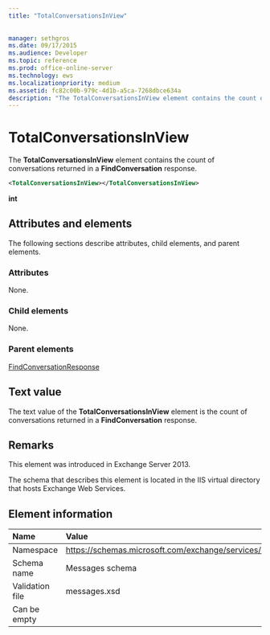 ```yaml
---
title: "TotalConversationsInView"
 
 
manager: sethgros
ms.date: 09/17/2015
ms.audience: Developer
ms.topic: reference
ms.prod: office-online-server
ms.technology: ews
ms.localizationpriority: medium
ms.assetid: fc82c00b-979c-4d1b-a5ca-7268dbce634a
description: "The TotalConversationsInView element contains the count of conversations returned in a FindConversation response."
---
```


# TotalConversationsInView

The **TotalConversationsInView** element contains the count of conversations returned in a **FindConversation** response. 
  
```XML
<TotalConversationsInView></TotalConversationsInView>
```

 **int**
## Attributes and elements

The following sections describe attributes, child elements, and parent elements.
  
### Attributes

None.
  
### Child elements

None.
  
### Parent elements

[FindConversationResponse](findconversationresponse.md)
  
## Text value

The text value of the **TotalConversationsInView** element is the count of conversations returned in a **FindConversation** response. 
  
## Remarks

This element was introduced in Exchange Server 2013.
  
The schema that describes this element is located in the IIS virtual directory that hosts Exchange Web Services.
  
## Element information

|**Name**|**Value**|
|:-----|:-----|
|Namespace  <br/> |https://schemas.microsoft.com/exchange/services/2006/messages  <br/> |
|Schema name  <br/> |Messages schema  <br/> |
|Validation file  <br/> |messages.xsd  <br/> |
|Can be empty  <br/> ||
   